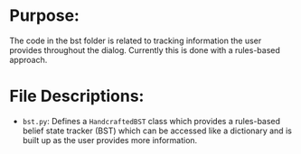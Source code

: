 # Purpose:
The code in the bst folder is related to tracking information the user provides throughout the dialog. Currently this is done with a rules-based approach.

# File Descriptions:
* `bst.py`: Defines a `HandcraftedBST` class which provides a rules-based belief state tracker (BST) which can be accessed like a dictionary and is built up as the user provides more information.
